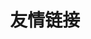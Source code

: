 ---
title: 友情链接
links:
  - title: 林云
    description: 一个视频博主。
    website: https://blog.bdyz.xyz
    image: https://blog.bdyz.xyz/wp-content/uploads/2022/09/image-e1662288359930.jpg
menu:
    main: 
        weight: 5
        params:
            icon: link

comments: false
---